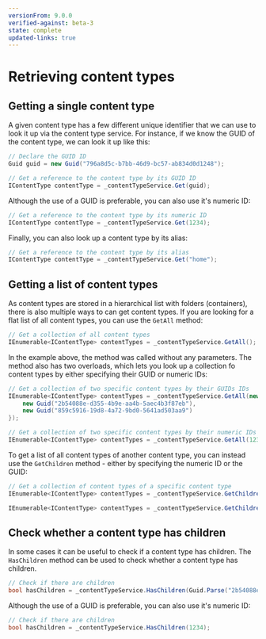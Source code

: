 ```yaml
---
versionFrom: 9.0.0
verified-against: beta-3
state: complete
updated-links: true
---
```


# Retrieving content types

## Getting a single content type

A given content type has a few different unique identifier that we can use to look it up via the content type service. For instance, if we know the GUID of the content type, we can look it up like this:

```C#
// Declare the GUID ID
Guid guid = new Guid("796a8d5c-b7bb-46d9-bc57-ab834d0d1248");

// Get a reference to the content type by its GUID ID
IContentType contentType = _contentTypeService.Get(guid);
```

Although the use of a GUID is preferable, you can also use it's numeric ID:

```C#
// Get a reference to the content type by its numeric ID
IContentType contentType = _contentTypeService.Get(1234); 
```


Finally, you can also look up a content type by its alias:

```C#
// Get a reference to the content type by its alias
IContentType contentType = _contentTypeService.Get("home");
```

## Getting a list of content types

As content types are stored in a hierarchical list with folders (containers), there is also multiple ways to can get content types. If you are looking for a flat list of all content types, you can use the `GetAll` method:

```C#
// Get a collection of all content types
IEnumerable<IContentType> contentTypes = _contentTypeService.GetAll();
```

In the example above, the method was called without any parameters. The method also has two overloads, which lets you look up a collection fo content types by either specifying their GUID or numeric IDs:

```C#
// Get a collection of two specific content types by their GUIDs IDs
IEnumerable<IContentType> contentTypes = _contentTypeService.GetAll(new[] {
    new Guid("2b54088e-d355-4b9e-aa4b-5aec4b3f87eb"),
    new Guid("859c5916-19d8-4a72-9bd0-5641ad503aa9")
});
```

```C#
// Get a collection of two specific content types by their numeric IDs
IEnumerable<IContentType> contentTypes = _contentTypeService.GetAll(1234, 1235);
```

To get a list of all content types of another content type, you can instead use the `GetChildren` method - either by specifying the numeric ID or the GUID:

```C#
// Get a collection of content types of a specific content type
IEnumerable<IContentType> contentTypes = _contentTypeService.GetChildren(1232);
```

```C#
IEnumerable<IContentType> contentTypes = _contentTypeService.GetChildren(Guid.Parse("4f89dd28-d038-4209-aaa1-06109b7946a7"));

```

## Check whether a content type has children

In some cases it can be useful to check if a content type has children. The `HasChildren` method can be used to check whether a content type has children.

```csharp
// Check if there are children
bool hasChildren = _contentTypeService.HasChildren(Guid.Parse("2b54088e-d355-4b9e-aa4b-5aec4b3f87eb"));
```

Although the use of a GUID is preferable, you can also use it's numeric ID:

```csharp
// Check if there are children
bool hasChildren = _contentTypeService.HasChildren(1234);
```
